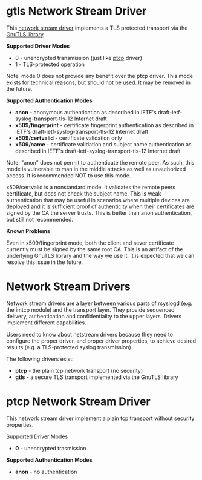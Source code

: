 # gtls Network Stream Driver #

This [network stream driver](http://www.rsyslog.com/doc/netstream.html) implements a TLS protected transport via the [GnuTLS library](http://www.gnu.org/software/gnutls/).

**Supported Driver Modes**
* 0 - unencrypted transmission (just like <a href="ns_ptcp.html">ptcp</a> driver)</li>
* 1 - TLS-protected operation</li>

Note: mode 0 does not provide any benefit over the ptcp driver. This
mode exists for technical reasons, but should not be used. It may be
removed in the future.

<span style="font-weight: bold;">Supported Authentication Modes</span><br>
<ul>
<li><span style="font-weight: bold;">anon</span>
- anonymous authentication as
described in IETF's draft-ietf-syslog-transport-tls-12 Internet draft</li>
<li><span style="font-weight: bold;">x509/fingerprint</span>
- certificate fingerprint authentication as
described in IETF's draft-ietf-syslog-transport-tls-12 Internet draft</li>
<li><span style="font-weight: bold;">x509/certvalid</span>
- certificate validation only</li>
<li><span style="font-weight: bold;">x509/name</span>
- certificate validation and subject name authentication as
described in IETF's draft-ietf-syslog-transport-tls-12 Internet draft
</li>
</ul>

Note: "anon" does not permit to authenticate the remote peer. As such,
this mode is vulnerable to man in the middle attacks as well as
unauthorized access. It is recommended NOT to use this mode.

x509/certvalid is a nonstandard mode. It validates the remote
peers certificate, but does not check the subject name. This is 
weak authentication that may be useful in scenarios where multiple
devices are deployed and it is sufficient proof of authenticity when
their certificates are signed by the CA the server trusts. This is
better than anon authentication, but still not recommended.

**Known Problems**

Even in x509/fingerprint mode, both the client and sever
certificate currently must be signed by the same root CA. This is an
artifact of the underlying GnuTLS library and the way we use it. It is
expected that we can resolve this issue in the future.


# Network Stream Drivers #

Network stream drivers are a layer between various parts of rsyslogd (e.g. the imtcp module) 
and the transport layer. They provide sequenced delivery, authentication and confidentiality 
to the upper layers. Drivers implement different capabilities.

Users need to know about netstream drivers because they need to configure the proper driver, 
and proper driver properties, to achieve desired results (e.g. a TLS-protected syslog transmission).

The following drivers exist:
* **ptcp** - the plain tcp network transport (no security)
* **gtls** - a secure TLS transport implemented via the GnuTLS library


# ptcp Network Stream Driver #

This network stream driver implement a plain tcp transport without security properties.

Supported Driver Modes

* **0** - unencrypted trasmission

**Supported Authentication Modes**

* **anon** - no authentication
